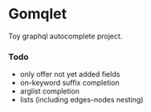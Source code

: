 # Gomqlet

Toy graphql autocomplete project.

### Todo

- only offer not yet added fields
- on-keyword suffix completion
- arglist completion
- lists (including edges-nodes nesting)
